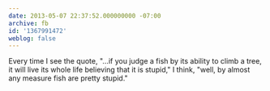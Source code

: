 ```yaml
---
date: 2013-05-07 22:37:52.000000000 -07:00
archive: fb
id: '1367991472'
weblog: false
---
```


Every time I see the quote, "…if you judge a fish by its ability to climb a tree, it will live its whole life believing that it is stupid," I think, "well, by almost any measure fish are pretty stupid."
